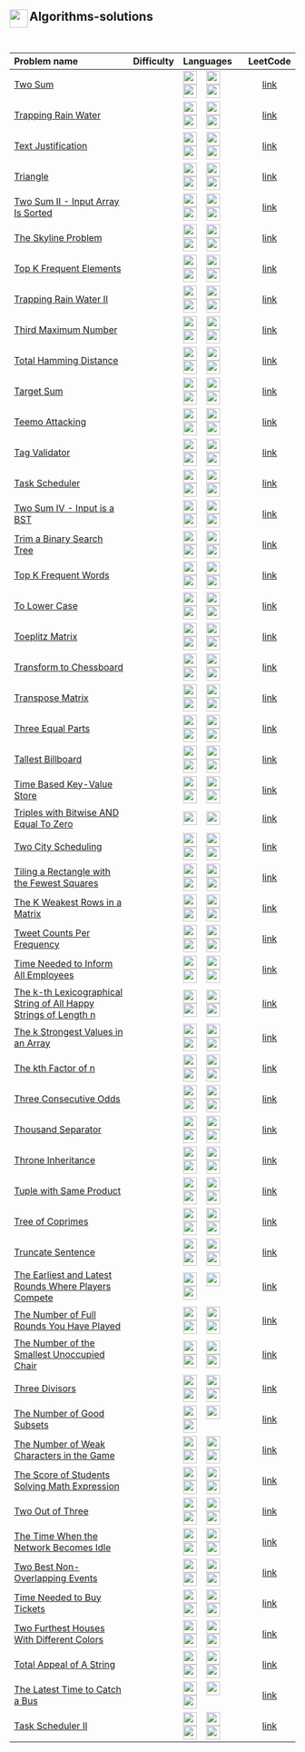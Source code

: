 ## <div align="left"><img src="https://github.com/AnasImloul/Leetcode-Solutions/blob/main/icons/algo.svg" width="32px" align="left"/>Algorithms-solutions</div>
<br>

| Problem name | Difficulty | Languages | LeetCode |
|:-------------|:----------:|:----------|:--------:|
|[Two Sum](./Two%20Sum)|<img src="https://github.com/AnasImloul/Leetcode-Solutions/blob/main/icons/easy.svg" height="12px" align="center"/>|<a href="./Two%20Sum/Two%20Sum.cpp"><img src="https://github.com/AnasImloul/Leetcode-Solutions/blob/main/icons/c%2B%2B.svg" width="24px" align="center"/></a>&nbsp;&nbsp;&nbsp;&nbsp;<a href="./Two%20Sum/Two%20Sum.java"><img src="https://github.com/AnasImloul/Leetcode-Solutions/blob/main/icons/java.svg" width="24px" align="center"/></a>&nbsp;&nbsp;&nbsp;&nbsp;<a href="./Two%20Sum/Two%20Sum.js"><img src="https://github.com/AnasImloul/Leetcode-Solutions/blob/main/icons/javascript.svg" width="24px" align="center"/></a>&nbsp;&nbsp;&nbsp;&nbsp;<a href="./Two%20Sum/Two%20Sum.py"><img src="https://github.com/AnasImloul/Leetcode-Solutions/blob/main/icons/python.svg" width="24px" align="center"/></a>|[link](https://www.leetcode.com/problems/two-sum)|
|[Trapping Rain Water](./Trapping%20Rain%20Water)|<img src="https://github.com/AnasImloul/Leetcode-Solutions/blob/main/icons/hard.svg" height="12px" align="center"/>|<a href="./Trapping%20Rain%20Water/Trapping%20Rain%20Water.cpp"><img src="https://github.com/AnasImloul/Leetcode-Solutions/blob/main/icons/c%2B%2B.svg" width="24px" align="center"/></a>&nbsp;&nbsp;&nbsp;&nbsp;<a href="./Trapping%20Rain%20Water/Trapping%20Rain%20Water.java"><img src="https://github.com/AnasImloul/Leetcode-Solutions/blob/main/icons/java.svg" width="24px" align="center"/></a>&nbsp;&nbsp;&nbsp;&nbsp;<a href="./Trapping%20Rain%20Water/Trapping%20Rain%20Water.js"><img src="https://github.com/AnasImloul/Leetcode-Solutions/blob/main/icons/javascript.svg" width="24px" align="center"/></a>&nbsp;&nbsp;&nbsp;&nbsp;<a href="./Trapping%20Rain%20Water/Trapping%20Rain%20Water.py"><img src="https://github.com/AnasImloul/Leetcode-Solutions/blob/main/icons/python.svg" width="24px" align="center"/></a>|[link](https://www.leetcode.com/problems/trapping-rain-water)|
|[Text Justification](./Text%20Justification)|<img src="https://github.com/AnasImloul/Leetcode-Solutions/blob/main/icons/hard.svg" height="12px" align="center"/>|<a href="./Text%20Justification/Text%20Justification.cpp"><img src="https://github.com/AnasImloul/Leetcode-Solutions/blob/main/icons/c%2B%2B.svg" width="24px" align="center"/></a>&nbsp;&nbsp;&nbsp;&nbsp;<a href="./Text%20Justification/Text%20Justification.java"><img src="https://github.com/AnasImloul/Leetcode-Solutions/blob/main/icons/java.svg" width="24px" align="center"/></a>&nbsp;&nbsp;&nbsp;&nbsp;<a href="./Text%20Justification/Text%20Justification.js"><img src="https://github.com/AnasImloul/Leetcode-Solutions/blob/main/icons/javascript.svg" width="24px" align="center"/></a>&nbsp;&nbsp;&nbsp;&nbsp;<a href="./Text%20Justification/Text%20Justification.py"><img src="https://github.com/AnasImloul/Leetcode-Solutions/blob/main/icons/python.svg" width="24px" align="center"/></a>|[link](https://www.leetcode.com/problems/text-justification)|
|[Triangle](./Triangle)|<img src="https://github.com/AnasImloul/Leetcode-Solutions/blob/main/icons/medium.svg" height="12px" align="center"/>|<a href="./Triangle/Triangle.cpp"><img src="https://github.com/AnasImloul/Leetcode-Solutions/blob/main/icons/c%2B%2B.svg" width="24px" align="center"/></a>&nbsp;&nbsp;&nbsp;&nbsp;<a href="./Triangle/Triangle.java"><img src="https://github.com/AnasImloul/Leetcode-Solutions/blob/main/icons/java.svg" width="24px" align="center"/></a>&nbsp;&nbsp;&nbsp;&nbsp;<a href="./Triangle/Triangle.js"><img src="https://github.com/AnasImloul/Leetcode-Solutions/blob/main/icons/javascript.svg" width="24px" align="center"/></a>&nbsp;&nbsp;&nbsp;&nbsp;<a href="./Triangle/Triangle.py"><img src="https://github.com/AnasImloul/Leetcode-Solutions/blob/main/icons/python.svg" width="24px" align="center"/></a>|[link](https://www.leetcode.com/problems/triangle)|
|[Two Sum II - Input Array Is Sorted](./Two%20Sum%20II%20-%20Input%20Array%20Is%20Sorted)|<img src="https://github.com/AnasImloul/Leetcode-Solutions/blob/main/icons/medium.svg" height="12px" align="center"/>|<a href="./Two%20Sum%20II%20-%20Input%20Array%20Is%20Sorted/Two%20Sum%20II%20-%20Input%20Array%20Is%20Sorted.cpp"><img src="https://github.com/AnasImloul/Leetcode-Solutions/blob/main/icons/c%2B%2B.svg" width="24px" align="center"/></a>&nbsp;&nbsp;&nbsp;&nbsp;<a href="./Two%20Sum%20II%20-%20Input%20Array%20Is%20Sorted/Two%20Sum%20II%20-%20Input%20Array%20Is%20Sorted.java"><img src="https://github.com/AnasImloul/Leetcode-Solutions/blob/main/icons/java.svg" width="24px" align="center"/></a>&nbsp;&nbsp;&nbsp;&nbsp;<a href="./Two%20Sum%20II%20-%20Input%20Array%20Is%20Sorted/Two%20Sum%20II%20-%20Input%20Array%20Is%20Sorted.js"><img src="https://github.com/AnasImloul/Leetcode-Solutions/blob/main/icons/javascript.svg" width="24px" align="center"/></a>&nbsp;&nbsp;&nbsp;&nbsp;<a href="./Two%20Sum%20II%20-%20Input%20Array%20Is%20Sorted/Two%20Sum%20II%20-%20Input%20Array%20Is%20Sorted.py"><img src="https://github.com/AnasImloul/Leetcode-Solutions/blob/main/icons/python.svg" width="24px" align="center"/></a>|[link](https://www.leetcode.com/problems/two-sum-ii-input-array-is-sorted)|
|[The Skyline Problem](./The%20Skyline%20Problem)|<img src="https://github.com/AnasImloul/Leetcode-Solutions/blob/main/icons/hard.svg" height="12px" align="center"/>|<a href="./The%20Skyline%20Problem/The%20Skyline%20Problem.cpp"><img src="https://github.com/AnasImloul/Leetcode-Solutions/blob/main/icons/c%2B%2B.svg" width="24px" align="center"/></a>&nbsp;&nbsp;&nbsp;&nbsp;<a href="./The%20Skyline%20Problem/The%20Skyline%20Problem.java"><img src="https://github.com/AnasImloul/Leetcode-Solutions/blob/main/icons/java.svg" width="24px" align="center"/></a>&nbsp;&nbsp;&nbsp;&nbsp;<a href="./The%20Skyline%20Problem/The%20Skyline%20Problem.js"><img src="https://github.com/AnasImloul/Leetcode-Solutions/blob/main/icons/javascript.svg" width="24px" align="center"/></a>&nbsp;&nbsp;&nbsp;&nbsp;<a href="./The%20Skyline%20Problem/The%20Skyline%20Problem.py"><img src="https://github.com/AnasImloul/Leetcode-Solutions/blob/main/icons/python.svg" width="24px" align="center"/></a>|[link](https://www.leetcode.com/problems/the-skyline-problem)|
|[Top K Frequent Elements](./Top%20K%20Frequent%20Elements)|<img src="https://github.com/AnasImloul/Leetcode-Solutions/blob/main/icons/medium.svg" height="12px" align="center"/>|<a href="./Top%20K%20Frequent%20Elements/Top%20K%20Frequent%20Elements.cpp"><img src="https://github.com/AnasImloul/Leetcode-Solutions/blob/main/icons/c%2B%2B.svg" width="24px" align="center"/></a>&nbsp;&nbsp;&nbsp;&nbsp;<a href="./Top%20K%20Frequent%20Elements/Top%20K%20Frequent%20Elements.java"><img src="https://github.com/AnasImloul/Leetcode-Solutions/blob/main/icons/java.svg" width="24px" align="center"/></a>&nbsp;&nbsp;&nbsp;&nbsp;<a href="./Top%20K%20Frequent%20Elements/Top%20K%20Frequent%20Elements.js"><img src="https://github.com/AnasImloul/Leetcode-Solutions/blob/main/icons/javascript.svg" width="24px" align="center"/></a>&nbsp;&nbsp;&nbsp;&nbsp;<a href="./Top%20K%20Frequent%20Elements/Top%20K%20Frequent%20Elements.py"><img src="https://github.com/AnasImloul/Leetcode-Solutions/blob/main/icons/python.svg" width="24px" align="center"/></a>|[link](https://www.leetcode.com/problems/top-k-frequent-elements)|
|[Trapping Rain Water II](./Trapping%20Rain%20Water%20II)|<img src="https://github.com/AnasImloul/Leetcode-Solutions/blob/main/icons/hard.svg" height="12px" align="center"/>|<a href="./Trapping%20Rain%20Water%20II/Trapping%20Rain%20Water%20II.cpp"><img src="https://github.com/AnasImloul/Leetcode-Solutions/blob/main/icons/c%2B%2B.svg" width="24px" align="center"/></a>&nbsp;&nbsp;&nbsp;&nbsp;<a href="./Trapping%20Rain%20Water%20II/Trapping%20Rain%20Water%20II.java"><img src="https://github.com/AnasImloul/Leetcode-Solutions/blob/main/icons/java.svg" width="24px" align="center"/></a>&nbsp;&nbsp;&nbsp;&nbsp;<a href="./Trapping%20Rain%20Water%20II/Trapping%20Rain%20Water%20II.js"><img src="https://github.com/AnasImloul/Leetcode-Solutions/blob/main/icons/javascript.svg" width="24px" align="center"/></a>&nbsp;&nbsp;&nbsp;&nbsp;<a href="./Trapping%20Rain%20Water%20II/Trapping%20Rain%20Water%20II.py"><img src="https://github.com/AnasImloul/Leetcode-Solutions/blob/main/icons/python.svg" width="24px" align="center"/></a>|[link](https://www.leetcode.com/problems/trapping-rain-water-ii)|
|[Third Maximum Number](./Third%20Maximum%20Number)|<img src="https://github.com/AnasImloul/Leetcode-Solutions/blob/main/icons/easy.svg" height="12px" align="center"/>|<a href="./Third%20Maximum%20Number/Third%20Maximum%20Number.cpp"><img src="https://github.com/AnasImloul/Leetcode-Solutions/blob/main/icons/c%2B%2B.svg" width="24px" align="center"/></a>&nbsp;&nbsp;&nbsp;&nbsp;<a href="./Third%20Maximum%20Number/Third%20Maximum%20Number.java"><img src="https://github.com/AnasImloul/Leetcode-Solutions/blob/main/icons/java.svg" width="24px" align="center"/></a>&nbsp;&nbsp;&nbsp;&nbsp;<a href="./Third%20Maximum%20Number/Third%20Maximum%20Number.js"><img src="https://github.com/AnasImloul/Leetcode-Solutions/blob/main/icons/javascript.svg" width="24px" align="center"/></a>&nbsp;&nbsp;&nbsp;&nbsp;<a href="./Third%20Maximum%20Number/Third%20Maximum%20Number.py"><img src="https://github.com/AnasImloul/Leetcode-Solutions/blob/main/icons/python.svg" width="24px" align="center"/></a>|[link](https://www.leetcode.com/problems/third-maximum-number)|
|[Total Hamming Distance](./Total%20Hamming%20Distance)|<img src="https://github.com/AnasImloul/Leetcode-Solutions/blob/main/icons/medium.svg" height="12px" align="center"/>|<a href="./Total%20Hamming%20Distance/Total%20Hamming%20Distance.cpp"><img src="https://github.com/AnasImloul/Leetcode-Solutions/blob/main/icons/c%2B%2B.svg" width="24px" align="center"/></a>&nbsp;&nbsp;&nbsp;&nbsp;<a href="./Total%20Hamming%20Distance/Total%20Hamming%20Distance.java"><img src="https://github.com/AnasImloul/Leetcode-Solutions/blob/main/icons/java.svg" width="24px" align="center"/></a>&nbsp;&nbsp;&nbsp;&nbsp;<a href="./Total%20Hamming%20Distance/Total%20Hamming%20Distance.js"><img src="https://github.com/AnasImloul/Leetcode-Solutions/blob/main/icons/javascript.svg" width="24px" align="center"/></a>&nbsp;&nbsp;&nbsp;&nbsp;<a href="./Total%20Hamming%20Distance/Total%20Hamming%20Distance.py"><img src="https://github.com/AnasImloul/Leetcode-Solutions/blob/main/icons/python.svg" width="24px" align="center"/></a>|[link](https://www.leetcode.com/problems/total-hamming-distance)|
|[Target Sum](./Target%20Sum)|<img src="https://github.com/AnasImloul/Leetcode-Solutions/blob/main/icons/medium.svg" height="12px" align="center"/>|<a href="./Target%20Sum/Target%20Sum.cpp"><img src="https://github.com/AnasImloul/Leetcode-Solutions/blob/main/icons/c%2B%2B.svg" width="24px" align="center"/></a>&nbsp;&nbsp;&nbsp;&nbsp;<a href="./Target%20Sum/Target%20Sum.java"><img src="https://github.com/AnasImloul/Leetcode-Solutions/blob/main/icons/java.svg" width="24px" align="center"/></a>&nbsp;&nbsp;&nbsp;&nbsp;<a href="./Target%20Sum/Target%20Sum.js"><img src="https://github.com/AnasImloul/Leetcode-Solutions/blob/main/icons/javascript.svg" width="24px" align="center"/></a>&nbsp;&nbsp;&nbsp;&nbsp;<a href="./Target%20Sum/Target%20Sum.py"><img src="https://github.com/AnasImloul/Leetcode-Solutions/blob/main/icons/python.svg" width="24px" align="center"/></a>|[link](https://www.leetcode.com/problems/target-sum)|
|[Teemo Attacking](./Teemo%20Attacking)|<img src="https://github.com/AnasImloul/Leetcode-Solutions/blob/main/icons/easy.svg" height="12px" align="center"/>|<a href="./Teemo%20Attacking/Teemo%20Attacking.cpp"><img src="https://github.com/AnasImloul/Leetcode-Solutions/blob/main/icons/c%2B%2B.svg" width="24px" align="center"/></a>&nbsp;&nbsp;&nbsp;&nbsp;<a href="./Teemo%20Attacking/Teemo%20Attacking.java"><img src="https://github.com/AnasImloul/Leetcode-Solutions/blob/main/icons/java.svg" width="24px" align="center"/></a>&nbsp;&nbsp;&nbsp;&nbsp;<a href="./Teemo%20Attacking/Teemo%20Attacking.js"><img src="https://github.com/AnasImloul/Leetcode-Solutions/blob/main/icons/javascript.svg" width="24px" align="center"/></a>&nbsp;&nbsp;&nbsp;&nbsp;<a href="./Teemo%20Attacking/Teemo%20Attacking.py"><img src="https://github.com/AnasImloul/Leetcode-Solutions/blob/main/icons/python.svg" width="24px" align="center"/></a>|[link](https://www.leetcode.com/problems/teemo-attacking)|
|[Tag Validator](./Tag%20Validator)|<img src="https://github.com/AnasImloul/Leetcode-Solutions/blob/main/icons/hard.svg" height="12px" align="center"/>|<a href="./Tag%20Validator/Tag%20Validator.cpp"><img src="https://github.com/AnasImloul/Leetcode-Solutions/blob/main/icons/c%2B%2B.svg" width="24px" align="center"/></a>&nbsp;&nbsp;&nbsp;&nbsp;<a href="./Tag%20Validator/Tag%20Validator.java"><img src="https://github.com/AnasImloul/Leetcode-Solutions/blob/main/icons/java.svg" width="24px" align="center"/></a>&nbsp;&nbsp;&nbsp;&nbsp;<a href="./Tag%20Validator/Tag%20Validator.js"><img src="https://github.com/AnasImloul/Leetcode-Solutions/blob/main/icons/javascript.svg" width="24px" align="center"/></a>&nbsp;&nbsp;&nbsp;&nbsp;<a href="./Tag%20Validator/Tag%20Validator.py"><img src="https://github.com/AnasImloul/Leetcode-Solutions/blob/main/icons/python.svg" width="24px" align="center"/></a>|[link](https://www.leetcode.com/problems/tag-validator)|
|[Task Scheduler](./Task%20Scheduler)|<img src="https://github.com/AnasImloul/Leetcode-Solutions/blob/main/icons/medium.svg" height="12px" align="center"/>|<a href="./Task%20Scheduler/Task%20Scheduler.cpp"><img src="https://github.com/AnasImloul/Leetcode-Solutions/blob/main/icons/c%2B%2B.svg" width="24px" align="center"/></a>&nbsp;&nbsp;&nbsp;&nbsp;<a href="./Task%20Scheduler/Task%20Scheduler.java"><img src="https://github.com/AnasImloul/Leetcode-Solutions/blob/main/icons/java.svg" width="24px" align="center"/></a>&nbsp;&nbsp;&nbsp;&nbsp;<a href="./Task%20Scheduler/Task%20Scheduler.js"><img src="https://github.com/AnasImloul/Leetcode-Solutions/blob/main/icons/javascript.svg" width="24px" align="center"/></a>&nbsp;&nbsp;&nbsp;&nbsp;<a href="./Task%20Scheduler/Task%20Scheduler.py"><img src="https://github.com/AnasImloul/Leetcode-Solutions/blob/main/icons/python.svg" width="24px" align="center"/></a>|[link](https://www.leetcode.com/problems/task-scheduler)|
|[Two Sum IV - Input is a BST](./Two%20Sum%20IV%20-%20Input%20is%20a%20BST)|<img src="https://github.com/AnasImloul/Leetcode-Solutions/blob/main/icons/easy.svg" height="12px" align="center"/>|<a href="./Two%20Sum%20IV%20-%20Input%20is%20a%20BST/Two%20Sum%20IV%20-%20Input%20is%20a%20BST.cpp"><img src="https://github.com/AnasImloul/Leetcode-Solutions/blob/main/icons/c%2B%2B.svg" width="24px" align="center"/></a>&nbsp;&nbsp;&nbsp;&nbsp;<a href="./Two%20Sum%20IV%20-%20Input%20is%20a%20BST/Two%20Sum%20IV%20-%20Input%20is%20a%20BST.java"><img src="https://github.com/AnasImloul/Leetcode-Solutions/blob/main/icons/java.svg" width="24px" align="center"/></a>&nbsp;&nbsp;&nbsp;&nbsp;<a href="./Two%20Sum%20IV%20-%20Input%20is%20a%20BST/Two%20Sum%20IV%20-%20Input%20is%20a%20BST.js"><img src="https://github.com/AnasImloul/Leetcode-Solutions/blob/main/icons/javascript.svg" width="24px" align="center"/></a>&nbsp;&nbsp;&nbsp;&nbsp;<a href="./Two%20Sum%20IV%20-%20Input%20is%20a%20BST/Two%20Sum%20IV%20-%20Input%20is%20a%20BST.py"><img src="https://github.com/AnasImloul/Leetcode-Solutions/blob/main/icons/python.svg" width="24px" align="center"/></a>|[link](https://www.leetcode.com/problems/two-sum-iv-input-is-a-bst)|
|[Trim a Binary Search Tree](./Trim%20a%20Binary%20Search%20Tree)|<img src="https://github.com/AnasImloul/Leetcode-Solutions/blob/main/icons/medium.svg" height="12px" align="center"/>|<a href="./Trim%20a%20Binary%20Search%20Tree/Trim%20a%20Binary%20Search%20Tree.cpp"><img src="https://github.com/AnasImloul/Leetcode-Solutions/blob/main/icons/c%2B%2B.svg" width="24px" align="center"/></a>&nbsp;&nbsp;&nbsp;&nbsp;<a href="./Trim%20a%20Binary%20Search%20Tree/Trim%20a%20Binary%20Search%20Tree.java"><img src="https://github.com/AnasImloul/Leetcode-Solutions/blob/main/icons/java.svg" width="24px" align="center"/></a>&nbsp;&nbsp;&nbsp;&nbsp;<a href="./Trim%20a%20Binary%20Search%20Tree/Trim%20a%20Binary%20Search%20Tree.js"><img src="https://github.com/AnasImloul/Leetcode-Solutions/blob/main/icons/javascript.svg" width="24px" align="center"/></a>&nbsp;&nbsp;&nbsp;&nbsp;<a href="./Trim%20a%20Binary%20Search%20Tree/Trim%20a%20Binary%20Search%20Tree.py"><img src="https://github.com/AnasImloul/Leetcode-Solutions/blob/main/icons/python.svg" width="24px" align="center"/></a>|[link](https://www.leetcode.com/problems/trim-a-binary-search-tree)|
|[Top K Frequent Words](./Top%20K%20Frequent%20Words)|<img src="https://github.com/AnasImloul/Leetcode-Solutions/blob/main/icons/medium.svg" height="12px" align="center"/>|<a href="./Top%20K%20Frequent%20Words/Top%20K%20Frequent%20Words.cpp"><img src="https://github.com/AnasImloul/Leetcode-Solutions/blob/main/icons/c%2B%2B.svg" width="24px" align="center"/></a>&nbsp;&nbsp;&nbsp;&nbsp;<a href="./Top%20K%20Frequent%20Words/Top%20K%20Frequent%20Words.java"><img src="https://github.com/AnasImloul/Leetcode-Solutions/blob/main/icons/java.svg" width="24px" align="center"/></a>&nbsp;&nbsp;&nbsp;&nbsp;<a href="./Top%20K%20Frequent%20Words/Top%20K%20Frequent%20Words.js"><img src="https://github.com/AnasImloul/Leetcode-Solutions/blob/main/icons/javascript.svg" width="24px" align="center"/></a>&nbsp;&nbsp;&nbsp;&nbsp;<a href="./Top%20K%20Frequent%20Words/Top%20K%20Frequent%20Words.py"><img src="https://github.com/AnasImloul/Leetcode-Solutions/blob/main/icons/python.svg" width="24px" align="center"/></a>|[link](https://www.leetcode.com/problems/top-k-frequent-words)|
|[To Lower Case](./To%20Lower%20Case)|<img src="https://github.com/AnasImloul/Leetcode-Solutions/blob/main/icons/easy.svg" height="12px" align="center"/>|<a href="./To%20Lower%20Case/To%20Lower%20Case.cpp"><img src="https://github.com/AnasImloul/Leetcode-Solutions/blob/main/icons/c%2B%2B.svg" width="24px" align="center"/></a>&nbsp;&nbsp;&nbsp;&nbsp;<a href="./To%20Lower%20Case/To%20Lower%20Case.java"><img src="https://github.com/AnasImloul/Leetcode-Solutions/blob/main/icons/java.svg" width="24px" align="center"/></a>&nbsp;&nbsp;&nbsp;&nbsp;<a href="./To%20Lower%20Case/To%20Lower%20Case.js"><img src="https://github.com/AnasImloul/Leetcode-Solutions/blob/main/icons/javascript.svg" width="24px" align="center"/></a>&nbsp;&nbsp;&nbsp;&nbsp;<a href="./To%20Lower%20Case/To%20Lower%20Case.py"><img src="https://github.com/AnasImloul/Leetcode-Solutions/blob/main/icons/python.svg" width="24px" align="center"/></a>|[link](https://www.leetcode.com/problems/to-lower-case)|
|[Toeplitz Matrix](./Toeplitz%20Matrix)|<img src="https://github.com/AnasImloul/Leetcode-Solutions/blob/main/icons/easy.svg" height="12px" align="center"/>|<a href="./Toeplitz%20Matrix/Toeplitz%20Matrix.cpp"><img src="https://github.com/AnasImloul/Leetcode-Solutions/blob/main/icons/c%2B%2B.svg" width="24px" align="center"/></a>&nbsp;&nbsp;&nbsp;&nbsp;<a href="./Toeplitz%20Matrix/Toeplitz%20Matrix.java"><img src="https://github.com/AnasImloul/Leetcode-Solutions/blob/main/icons/java.svg" width="24px" align="center"/></a>&nbsp;&nbsp;&nbsp;&nbsp;<a href="./Toeplitz%20Matrix/Toeplitz%20Matrix.js"><img src="https://github.com/AnasImloul/Leetcode-Solutions/blob/main/icons/javascript.svg" width="24px" align="center"/></a>&nbsp;&nbsp;&nbsp;&nbsp;<a href="./Toeplitz%20Matrix/Toeplitz%20Matrix.py"><img src="https://github.com/AnasImloul/Leetcode-Solutions/blob/main/icons/python.svg" width="24px" align="center"/></a>|[link](https://www.leetcode.com/problems/toeplitz-matrix)|
|[Transform to Chessboard](./Transform%20to%20Chessboard)|<img src="https://github.com/AnasImloul/Leetcode-Solutions/blob/main/icons/hard.svg" height="12px" align="center"/>|<a href="./Transform%20to%20Chessboard/Transform%20to%20Chessboard.cpp"><img src="https://github.com/AnasImloul/Leetcode-Solutions/blob/main/icons/c%2B%2B.svg" width="24px" align="center"/></a>&nbsp;&nbsp;&nbsp;&nbsp;<a href="./Transform%20to%20Chessboard/Transform%20to%20Chessboard.java"><img src="https://github.com/AnasImloul/Leetcode-Solutions/blob/main/icons/java.svg" width="24px" align="center"/></a>&nbsp;&nbsp;&nbsp;&nbsp;<a href="./Transform%20to%20Chessboard/Transform%20to%20Chessboard.js"><img src="https://github.com/AnasImloul/Leetcode-Solutions/blob/main/icons/javascript.svg" width="24px" align="center"/></a>&nbsp;&nbsp;&nbsp;&nbsp;<a href="./Transform%20to%20Chessboard/Transform%20to%20Chessboard.py"><img src="https://github.com/AnasImloul/Leetcode-Solutions/blob/main/icons/python.svg" width="24px" align="center"/></a>|[link](https://www.leetcode.com/problems/transform-to-chessboard)|
|[Transpose Matrix](./Transpose%20Matrix)|<img src="https://github.com/AnasImloul/Leetcode-Solutions/blob/main/icons/easy.svg" height="12px" align="center"/>|<a href="./Transpose%20Matrix/Transpose%20Matrix.cpp"><img src="https://github.com/AnasImloul/Leetcode-Solutions/blob/main/icons/c%2B%2B.svg" width="24px" align="center"/></a>&nbsp;&nbsp;&nbsp;&nbsp;<a href="./Transpose%20Matrix/Transpose%20Matrix.java"><img src="https://github.com/AnasImloul/Leetcode-Solutions/blob/main/icons/java.svg" width="24px" align="center"/></a>&nbsp;&nbsp;&nbsp;&nbsp;<a href="./Transpose%20Matrix/Transpose%20Matrix.js"><img src="https://github.com/AnasImloul/Leetcode-Solutions/blob/main/icons/javascript.svg" width="24px" align="center"/></a>&nbsp;&nbsp;&nbsp;&nbsp;<a href="./Transpose%20Matrix/Transpose%20Matrix.py"><img src="https://github.com/AnasImloul/Leetcode-Solutions/blob/main/icons/python.svg" width="24px" align="center"/></a>|[link](https://www.leetcode.com/problems/transpose-matrix)|
|[Three Equal Parts](./Three%20Equal%20Parts)|<img src="https://github.com/AnasImloul/Leetcode-Solutions/blob/main/icons/hard.svg" height="12px" align="center"/>|<a href="./Three%20Equal%20Parts/Three%20Equal%20Parts.cpp"><img src="https://github.com/AnasImloul/Leetcode-Solutions/blob/main/icons/c%2B%2B.svg" width="24px" align="center"/></a>&nbsp;&nbsp;&nbsp;&nbsp;<a href="./Three%20Equal%20Parts/Three%20Equal%20Parts.java"><img src="https://github.com/AnasImloul/Leetcode-Solutions/blob/main/icons/java.svg" width="24px" align="center"/></a>&nbsp;&nbsp;&nbsp;&nbsp;<a href="./Three%20Equal%20Parts/Three%20Equal%20Parts.js"><img src="https://github.com/AnasImloul/Leetcode-Solutions/blob/main/icons/javascript.svg" width="24px" align="center"/></a>&nbsp;&nbsp;&nbsp;&nbsp;<a href="./Three%20Equal%20Parts/Three%20Equal%20Parts.py"><img src="https://github.com/AnasImloul/Leetcode-Solutions/blob/main/icons/python.svg" width="24px" align="center"/></a>|[link](https://www.leetcode.com/problems/three-equal-parts)|
|[Tallest Billboard](./Tallest%20Billboard)|<img src="https://github.com/AnasImloul/Leetcode-Solutions/blob/main/icons/hard.svg" height="12px" align="center"/>|<a href="./Tallest%20Billboard/Tallest%20Billboard.cpp"><img src="https://github.com/AnasImloul/Leetcode-Solutions/blob/main/icons/c%2B%2B.svg" width="24px" align="center"/></a>&nbsp;&nbsp;&nbsp;&nbsp;<a href="./Tallest%20Billboard/Tallest%20Billboard.java"><img src="https://github.com/AnasImloul/Leetcode-Solutions/blob/main/icons/java.svg" width="24px" align="center"/></a>&nbsp;&nbsp;&nbsp;&nbsp;<a href="./Tallest%20Billboard/Tallest%20Billboard.js"><img src="https://github.com/AnasImloul/Leetcode-Solutions/blob/main/icons/javascript.svg" width="24px" align="center"/></a>&nbsp;&nbsp;&nbsp;&nbsp;<a href="./Tallest%20Billboard/Tallest%20Billboard.py"><img src="https://github.com/AnasImloul/Leetcode-Solutions/blob/main/icons/python.svg" width="24px" align="center"/></a>|[link](https://www.leetcode.com/problems/tallest-billboard)|
|[Time Based Key-Value Store](./Time%20Based%20Key-Value%20Store)|<img src="https://github.com/AnasImloul/Leetcode-Solutions/blob/main/icons/medium.svg" height="12px" align="center"/>|<a href="./Time%20Based%20Key-Value%20Store/Time%20Based%20Key-Value%20Store.cpp"><img src="https://github.com/AnasImloul/Leetcode-Solutions/blob/main/icons/c%2B%2B.svg" width="24px" align="center"/></a>&nbsp;&nbsp;&nbsp;&nbsp;<a href="./Time%20Based%20Key-Value%20Store/Time%20Based%20Key-Value%20Store.java"><img src="https://github.com/AnasImloul/Leetcode-Solutions/blob/main/icons/java.svg" width="24px" align="center"/></a>&nbsp;&nbsp;&nbsp;&nbsp;<a href="./Time%20Based%20Key-Value%20Store/Time%20Based%20Key-Value%20Store.js"><img src="https://github.com/AnasImloul/Leetcode-Solutions/blob/main/icons/javascript.svg" width="24px" align="center"/></a>&nbsp;&nbsp;&nbsp;&nbsp;<a href="./Time%20Based%20Key-Value%20Store/Time%20Based%20Key-Value%20Store.py"><img src="https://github.com/AnasImloul/Leetcode-Solutions/blob/main/icons/python.svg" width="24px" align="center"/></a>|[link](https://www.leetcode.com/problems/time-based-key-value-store)|
|[Triples with Bitwise AND Equal To Zero](./Triples%20with%20Bitwise%20AND%20Equal%20To%20Zero)|<img src="https://github.com/AnasImloul/Leetcode-Solutions/blob/main/icons/hard.svg" height="12px" align="center"/>|<a href="./Triples%20with%20Bitwise%20AND%20Equal%20To%20Zero/Triples%20with%20Bitwise%20AND%20Equal%20To%20Zero.cpp"><img src="https://github.com/AnasImloul/Leetcode-Solutions/blob/main/icons/c%2B%2B.svg" width="24px" align="center"/></a>&nbsp;&nbsp;&nbsp;&nbsp;<a href="./Triples%20with%20Bitwise%20AND%20Equal%20To%20Zero/Triples%20with%20Bitwise%20AND%20Equal%20To%20Zero.py"><img src="https://github.com/AnasImloul/Leetcode-Solutions/blob/main/icons/python.svg" width="24px" align="center"/></a>|[link](https://www.leetcode.com/problems/triples-with-bitwise-and-equal-to-zero)|
|[Two City Scheduling](./Two%20City%20Scheduling)|<img src="https://github.com/AnasImloul/Leetcode-Solutions/blob/main/icons/medium.svg" height="12px" align="center"/>|<a href="./Two%20City%20Scheduling/Two%20City%20Scheduling.cpp"><img src="https://github.com/AnasImloul/Leetcode-Solutions/blob/main/icons/c%2B%2B.svg" width="24px" align="center"/></a>&nbsp;&nbsp;&nbsp;&nbsp;<a href="./Two%20City%20Scheduling/Two%20City%20Scheduling.java"><img src="https://github.com/AnasImloul/Leetcode-Solutions/blob/main/icons/java.svg" width="24px" align="center"/></a>&nbsp;&nbsp;&nbsp;&nbsp;<a href="./Two%20City%20Scheduling/Two%20City%20Scheduling.js"><img src="https://github.com/AnasImloul/Leetcode-Solutions/blob/main/icons/javascript.svg" width="24px" align="center"/></a>&nbsp;&nbsp;&nbsp;&nbsp;<a href="./Two%20City%20Scheduling/Two%20City%20Scheduling.py"><img src="https://github.com/AnasImloul/Leetcode-Solutions/blob/main/icons/python.svg" width="24px" align="center"/></a>|[link](https://www.leetcode.com/problems/two-city-scheduling)|
|[Tiling a Rectangle with the Fewest Squares](./Tiling%20a%20Rectangle%20with%20the%20Fewest%20Squares)|<img src="https://github.com/AnasImloul/Leetcode-Solutions/blob/main/icons/hard.svg" height="12px" align="center"/>|<a href="./Tiling%20a%20Rectangle%20with%20the%20Fewest%20Squares/Tiling%20a%20Rectangle%20with%20the%20Fewest%20Squares.cpp"><img src="https://github.com/AnasImloul/Leetcode-Solutions/blob/main/icons/c%2B%2B.svg" width="24px" align="center"/></a>&nbsp;&nbsp;&nbsp;&nbsp;<a href="./Tiling%20a%20Rectangle%20with%20the%20Fewest%20Squares/Tiling%20a%20Rectangle%20with%20the%20Fewest%20Squares.java"><img src="https://github.com/AnasImloul/Leetcode-Solutions/blob/main/icons/java.svg" width="24px" align="center"/></a>&nbsp;&nbsp;&nbsp;&nbsp;<a href="./Tiling%20a%20Rectangle%20with%20the%20Fewest%20Squares/Tiling%20a%20Rectangle%20with%20the%20Fewest%20Squares.js"><img src="https://github.com/AnasImloul/Leetcode-Solutions/blob/main/icons/javascript.svg" width="24px" align="center"/></a>&nbsp;&nbsp;&nbsp;&nbsp;<a href="./Tiling%20a%20Rectangle%20with%20the%20Fewest%20Squares/Tiling%20a%20Rectangle%20with%20the%20Fewest%20Squares.py"><img src="https://github.com/AnasImloul/Leetcode-Solutions/blob/main/icons/python.svg" width="24px" align="center"/></a>|[link](https://www.leetcode.com/problems/tiling-a-rectangle-with-the-fewest-squares)|
|[The K Weakest Rows in a Matrix](./The%20K%20Weakest%20Rows%20in%20a%20Matrix)|<img src="https://github.com/AnasImloul/Leetcode-Solutions/blob/main/icons/easy.svg" height="12px" align="center"/>|<a href="./The%20K%20Weakest%20Rows%20in%20a%20Matrix/The%20K%20Weakest%20Rows%20in%20a%20Matrix.cpp"><img src="https://github.com/AnasImloul/Leetcode-Solutions/blob/main/icons/c%2B%2B.svg" width="24px" align="center"/></a>&nbsp;&nbsp;&nbsp;&nbsp;<a href="./The%20K%20Weakest%20Rows%20in%20a%20Matrix/The%20K%20Weakest%20Rows%20in%20a%20Matrix.java"><img src="https://github.com/AnasImloul/Leetcode-Solutions/blob/main/icons/java.svg" width="24px" align="center"/></a>&nbsp;&nbsp;&nbsp;&nbsp;<a href="./The%20K%20Weakest%20Rows%20in%20a%20Matrix/The%20K%20Weakest%20Rows%20in%20a%20Matrix.js"><img src="https://github.com/AnasImloul/Leetcode-Solutions/blob/main/icons/javascript.svg" width="24px" align="center"/></a>&nbsp;&nbsp;&nbsp;&nbsp;<a href="./The%20K%20Weakest%20Rows%20in%20a%20Matrix/The%20K%20Weakest%20Rows%20in%20a%20Matrix.py"><img src="https://github.com/AnasImloul/Leetcode-Solutions/blob/main/icons/python.svg" width="24px" align="center"/></a>|[link](https://www.leetcode.com/problems/the-k-weakest-rows-in-a-matrix)|
|[Tweet Counts Per Frequency](./Tweet%20Counts%20Per%20Frequency)|<img src="https://github.com/AnasImloul/Leetcode-Solutions/blob/main/icons/medium.svg" height="12px" align="center"/>|<a href="./Tweet%20Counts%20Per%20Frequency/Tweet%20Counts%20Per%20Frequency.cpp"><img src="https://github.com/AnasImloul/Leetcode-Solutions/blob/main/icons/c%2B%2B.svg" width="24px" align="center"/></a>&nbsp;&nbsp;&nbsp;&nbsp;<a href="./Tweet%20Counts%20Per%20Frequency/Tweet%20Counts%20Per%20Frequency.java"><img src="https://github.com/AnasImloul/Leetcode-Solutions/blob/main/icons/java.svg" width="24px" align="center"/></a>&nbsp;&nbsp;&nbsp;&nbsp;<a href="./Tweet%20Counts%20Per%20Frequency/Tweet%20Counts%20Per%20Frequency.js"><img src="https://github.com/AnasImloul/Leetcode-Solutions/blob/main/icons/javascript.svg" width="24px" align="center"/></a>&nbsp;&nbsp;&nbsp;&nbsp;<a href="./Tweet%20Counts%20Per%20Frequency/Tweet%20Counts%20Per%20Frequency.py"><img src="https://github.com/AnasImloul/Leetcode-Solutions/blob/main/icons/python.svg" width="24px" align="center"/></a>|[link](https://www.leetcode.com/problems/tweet-counts-per-frequency)|
|[Time Needed to Inform All Employees](./Time%20Needed%20to%20Inform%20All%20Employees)|<img src="https://github.com/AnasImloul/Leetcode-Solutions/blob/main/icons/medium.svg" height="12px" align="center"/>|<a href="./Time%20Needed%20to%20Inform%20All%20Employees/Time%20Needed%20to%20Inform%20All%20Employees.cpp"><img src="https://github.com/AnasImloul/Leetcode-Solutions/blob/main/icons/c%2B%2B.svg" width="24px" align="center"/></a>&nbsp;&nbsp;&nbsp;&nbsp;<a href="./Time%20Needed%20to%20Inform%20All%20Employees/Time%20Needed%20to%20Inform%20All%20Employees.java"><img src="https://github.com/AnasImloul/Leetcode-Solutions/blob/main/icons/java.svg" width="24px" align="center"/></a>&nbsp;&nbsp;&nbsp;&nbsp;<a href="./Time%20Needed%20to%20Inform%20All%20Employees/Time%20Needed%20to%20Inform%20All%20Employees.js"><img src="https://github.com/AnasImloul/Leetcode-Solutions/blob/main/icons/javascript.svg" width="24px" align="center"/></a>&nbsp;&nbsp;&nbsp;&nbsp;<a href="./Time%20Needed%20to%20Inform%20All%20Employees/Time%20Needed%20to%20Inform%20All%20Employees.py"><img src="https://github.com/AnasImloul/Leetcode-Solutions/blob/main/icons/python.svg" width="24px" align="center"/></a>|[link](https://www.leetcode.com/problems/time-needed-to-inform-all-employees)|
|[The k-th Lexicographical String of All Happy Strings of Length n](./The%20k-th%20Lexicographical%20String%20of%20All%20Happy%20Strings%20of%20Length%20n)|<img src="https://github.com/AnasImloul/Leetcode-Solutions/blob/main/icons/medium.svg" height="12px" align="center"/>|<a href="./The%20k-th%20Lexicographical%20String%20of%20All%20Happy%20Strings%20of%20Length%20n/The%20k-th%20Lexicographical%20String%20of%20All%20Happy%20Strings%20of%20Length%20n.cpp"><img src="https://github.com/AnasImloul/Leetcode-Solutions/blob/main/icons/c%2B%2B.svg" width="24px" align="center"/></a>&nbsp;&nbsp;&nbsp;&nbsp;<a href="./The%20k-th%20Lexicographical%20String%20of%20All%20Happy%20Strings%20of%20Length%20n/The%20k-th%20Lexicographical%20String%20of%20All%20Happy%20Strings%20of%20Length%20n.java"><img src="https://github.com/AnasImloul/Leetcode-Solutions/blob/main/icons/java.svg" width="24px" align="center"/></a>&nbsp;&nbsp;&nbsp;&nbsp;<a href="./The%20k-th%20Lexicographical%20String%20of%20All%20Happy%20Strings%20of%20Length%20n/The%20k-th%20Lexicographical%20String%20of%20All%20Happy%20Strings%20of%20Length%20n.js"><img src="https://github.com/AnasImloul/Leetcode-Solutions/blob/main/icons/javascript.svg" width="24px" align="center"/></a>&nbsp;&nbsp;&nbsp;&nbsp;<a href="./The%20k-th%20Lexicographical%20String%20of%20All%20Happy%20Strings%20of%20Length%20n/The%20k-th%20Lexicographical%20String%20of%20All%20Happy%20Strings%20of%20Length%20n.py"><img src="https://github.com/AnasImloul/Leetcode-Solutions/blob/main/icons/python.svg" width="24px" align="center"/></a>|[link](https://www.leetcode.com/problems/the-k-th-lexicographical-string-of-all-happy-strings-of-length-n)|
|[The k Strongest Values in an Array](./The%20k%20Strongest%20Values%20in%20an%20Array)|<img src="https://github.com/AnasImloul/Leetcode-Solutions/blob/main/icons/medium.svg" height="12px" align="center"/>|<a href="./The%20k%20Strongest%20Values%20in%20an%20Array/The%20k%20Strongest%20Values%20in%20an%20Array.cpp"><img src="https://github.com/AnasImloul/Leetcode-Solutions/blob/main/icons/c%2B%2B.svg" width="24px" align="center"/></a>&nbsp;&nbsp;&nbsp;&nbsp;<a href="./The%20k%20Strongest%20Values%20in%20an%20Array/The%20k%20Strongest%20Values%20in%20an%20Array.java"><img src="https://github.com/AnasImloul/Leetcode-Solutions/blob/main/icons/java.svg" width="24px" align="center"/></a>&nbsp;&nbsp;&nbsp;&nbsp;<a href="./The%20k%20Strongest%20Values%20in%20an%20Array/The%20k%20Strongest%20Values%20in%20an%20Array.js"><img src="https://github.com/AnasImloul/Leetcode-Solutions/blob/main/icons/javascript.svg" width="24px" align="center"/></a>&nbsp;&nbsp;&nbsp;&nbsp;<a href="./The%20k%20Strongest%20Values%20in%20an%20Array/The%20k%20Strongest%20Values%20in%20an%20Array.py"><img src="https://github.com/AnasImloul/Leetcode-Solutions/blob/main/icons/python.svg" width="24px" align="center"/></a>|[link](https://www.leetcode.com/problems/the-k-strongest-values-in-an-array)|
|[The kth Factor of n](./The%20kth%20Factor%20of%20n)|<img src="https://github.com/AnasImloul/Leetcode-Solutions/blob/main/icons/medium.svg" height="12px" align="center"/>|<a href="./The%20kth%20Factor%20of%20n/The%20kth%20Factor%20of%20n.cpp"><img src="https://github.com/AnasImloul/Leetcode-Solutions/blob/main/icons/c%2B%2B.svg" width="24px" align="center"/></a>&nbsp;&nbsp;&nbsp;&nbsp;<a href="./The%20kth%20Factor%20of%20n/The%20kth%20Factor%20of%20n.java"><img src="https://github.com/AnasImloul/Leetcode-Solutions/blob/main/icons/java.svg" width="24px" align="center"/></a>&nbsp;&nbsp;&nbsp;&nbsp;<a href="./The%20kth%20Factor%20of%20n/The%20kth%20Factor%20of%20n.js"><img src="https://github.com/AnasImloul/Leetcode-Solutions/blob/main/icons/javascript.svg" width="24px" align="center"/></a>&nbsp;&nbsp;&nbsp;&nbsp;<a href="./The%20kth%20Factor%20of%20n/The%20kth%20Factor%20of%20n.py"><img src="https://github.com/AnasImloul/Leetcode-Solutions/blob/main/icons/python.svg" width="24px" align="center"/></a>|[link](https://www.leetcode.com/problems/the-kth-factor-of-n)|
|[Three Consecutive Odds](./Three%20Consecutive%20Odds)|<img src="https://github.com/AnasImloul/Leetcode-Solutions/blob/main/icons/easy.svg" height="12px" align="center"/>|<a href="./Three%20Consecutive%20Odds/Three%20Consecutive%20Odds.cpp"><img src="https://github.com/AnasImloul/Leetcode-Solutions/blob/main/icons/c%2B%2B.svg" width="24px" align="center"/></a>&nbsp;&nbsp;&nbsp;&nbsp;<a href="./Three%20Consecutive%20Odds/Three%20Consecutive%20Odds.java"><img src="https://github.com/AnasImloul/Leetcode-Solutions/blob/main/icons/java.svg" width="24px" align="center"/></a>&nbsp;&nbsp;&nbsp;&nbsp;<a href="./Three%20Consecutive%20Odds/Three%20Consecutive%20Odds.js"><img src="https://github.com/AnasImloul/Leetcode-Solutions/blob/main/icons/javascript.svg" width="24px" align="center"/></a>&nbsp;&nbsp;&nbsp;&nbsp;<a href="./Three%20Consecutive%20Odds/Three%20Consecutive%20Odds.py"><img src="https://github.com/AnasImloul/Leetcode-Solutions/blob/main/icons/python.svg" width="24px" align="center"/></a>|[link](https://www.leetcode.com/problems/three-consecutive-odds)|
|[Thousand Separator](./Thousand%20Separator)|<img src="https://github.com/AnasImloul/Leetcode-Solutions/blob/main/icons/easy.svg" height="12px" align="center"/>|<a href="./Thousand%20Separator/Thousand%20Separator.cpp"><img src="https://github.com/AnasImloul/Leetcode-Solutions/blob/main/icons/c%2B%2B.svg" width="24px" align="center"/></a>&nbsp;&nbsp;&nbsp;&nbsp;<a href="./Thousand%20Separator/Thousand%20Separator.java"><img src="https://github.com/AnasImloul/Leetcode-Solutions/blob/main/icons/java.svg" width="24px" align="center"/></a>&nbsp;&nbsp;&nbsp;&nbsp;<a href="./Thousand%20Separator/Thousand%20Separator.js"><img src="https://github.com/AnasImloul/Leetcode-Solutions/blob/main/icons/javascript.svg" width="24px" align="center"/></a>&nbsp;&nbsp;&nbsp;&nbsp;<a href="./Thousand%20Separator/Thousand%20Separator.py"><img src="https://github.com/AnasImloul/Leetcode-Solutions/blob/main/icons/python.svg" width="24px" align="center"/></a>|[link](https://www.leetcode.com/problems/thousand-separator)|
|[Throne Inheritance](./Throne%20Inheritance)|<img src="https://github.com/AnasImloul/Leetcode-Solutions/blob/main/icons/medium.svg" height="12px" align="center"/>|<a href="./Throne%20Inheritance/Throne%20Inheritance.cpp"><img src="https://github.com/AnasImloul/Leetcode-Solutions/blob/main/icons/c%2B%2B.svg" width="24px" align="center"/></a>&nbsp;&nbsp;&nbsp;&nbsp;<a href="./Throne%20Inheritance/Throne%20Inheritance.java"><img src="https://github.com/AnasImloul/Leetcode-Solutions/blob/main/icons/java.svg" width="24px" align="center"/></a>&nbsp;&nbsp;&nbsp;&nbsp;<a href="./Throne%20Inheritance/Throne%20Inheritance.js"><img src="https://github.com/AnasImloul/Leetcode-Solutions/blob/main/icons/javascript.svg" width="24px" align="center"/></a>&nbsp;&nbsp;&nbsp;&nbsp;<a href="./Throne%20Inheritance/Throne%20Inheritance.py"><img src="https://github.com/AnasImloul/Leetcode-Solutions/blob/main/icons/python.svg" width="24px" align="center"/></a>|[link](https://www.leetcode.com/problems/throne-inheritance)|
|[Tuple with Same Product](./Tuple%20with%20Same%20Product)|<img src="https://github.com/AnasImloul/Leetcode-Solutions/blob/main/icons/medium.svg" height="12px" align="center"/>|<a href="./Tuple%20with%20Same%20Product/Tuple%20with%20Same%20Product.cpp"><img src="https://github.com/AnasImloul/Leetcode-Solutions/blob/main/icons/c%2B%2B.svg" width="24px" align="center"/></a>&nbsp;&nbsp;&nbsp;&nbsp;<a href="./Tuple%20with%20Same%20Product/Tuple%20with%20Same%20Product.java"><img src="https://github.com/AnasImloul/Leetcode-Solutions/blob/main/icons/java.svg" width="24px" align="center"/></a>&nbsp;&nbsp;&nbsp;&nbsp;<a href="./Tuple%20with%20Same%20Product/Tuple%20with%20Same%20Product.js"><img src="https://github.com/AnasImloul/Leetcode-Solutions/blob/main/icons/javascript.svg" width="24px" align="center"/></a>&nbsp;&nbsp;&nbsp;&nbsp;<a href="./Tuple%20with%20Same%20Product/Tuple%20with%20Same%20Product.py"><img src="https://github.com/AnasImloul/Leetcode-Solutions/blob/main/icons/python.svg" width="24px" align="center"/></a>|[link](https://www.leetcode.com/problems/tuple-with-same-product)|
|[Tree of Coprimes](./Tree%20of%20Coprimes)|<img src="https://github.com/AnasImloul/Leetcode-Solutions/blob/main/icons/hard.svg" height="12px" align="center"/>|<a href="./Tree%20of%20Coprimes/Tree%20of%20Coprimes.cpp"><img src="https://github.com/AnasImloul/Leetcode-Solutions/blob/main/icons/c%2B%2B.svg" width="24px" align="center"/></a>&nbsp;&nbsp;&nbsp;&nbsp;<a href="./Tree%20of%20Coprimes/Tree%20of%20Coprimes.java"><img src="https://github.com/AnasImloul/Leetcode-Solutions/blob/main/icons/java.svg" width="24px" align="center"/></a>&nbsp;&nbsp;&nbsp;&nbsp;<a href="./Tree%20of%20Coprimes/Tree%20of%20Coprimes.js"><img src="https://github.com/AnasImloul/Leetcode-Solutions/blob/main/icons/javascript.svg" width="24px" align="center"/></a>&nbsp;&nbsp;&nbsp;&nbsp;<a href="./Tree%20of%20Coprimes/Tree%20of%20Coprimes.py"><img src="https://github.com/AnasImloul/Leetcode-Solutions/blob/main/icons/python.svg" width="24px" align="center"/></a>|[link](https://www.leetcode.com/problems/tree-of-coprimes)|
|[Truncate Sentence](./Truncate%20Sentence)|<img src="https://github.com/AnasImloul/Leetcode-Solutions/blob/main/icons/easy.svg" height="12px" align="center"/>|<a href="./Truncate%20Sentence/Truncate%20Sentence.cpp"><img src="https://github.com/AnasImloul/Leetcode-Solutions/blob/main/icons/c%2B%2B.svg" width="24px" align="center"/></a>&nbsp;&nbsp;&nbsp;&nbsp;<a href="./Truncate%20Sentence/Truncate%20Sentence.java"><img src="https://github.com/AnasImloul/Leetcode-Solutions/blob/main/icons/java.svg" width="24px" align="center"/></a>&nbsp;&nbsp;&nbsp;&nbsp;<a href="./Truncate%20Sentence/Truncate%20Sentence.js"><img src="https://github.com/AnasImloul/Leetcode-Solutions/blob/main/icons/javascript.svg" width="24px" align="center"/></a>&nbsp;&nbsp;&nbsp;&nbsp;<a href="./Truncate%20Sentence/Truncate%20Sentence.py"><img src="https://github.com/AnasImloul/Leetcode-Solutions/blob/main/icons/python.svg" width="24px" align="center"/></a>|[link](https://www.leetcode.com/problems/truncate-sentence)|
|[The Earliest and Latest Rounds Where Players Compete](./The%20Earliest%20and%20Latest%20Rounds%20Where%20Players%20Compete)|<img src="https://github.com/AnasImloul/Leetcode-Solutions/blob/main/icons/hard.svg" height="12px" align="center"/>|<a href="./The%20Earliest%20and%20Latest%20Rounds%20Where%20Players%20Compete/The%20Earliest%20and%20Latest%20Rounds%20Where%20Players%20Compete.cpp"><img src="https://github.com/AnasImloul/Leetcode-Solutions/blob/main/icons/c%2B%2B.svg" width="24px" align="center"/></a>&nbsp;&nbsp;&nbsp;&nbsp;<a href="./The%20Earliest%20and%20Latest%20Rounds%20Where%20Players%20Compete/The%20Earliest%20and%20Latest%20Rounds%20Where%20Players%20Compete.java"><img src="https://github.com/AnasImloul/Leetcode-Solutions/blob/main/icons/java.svg" width="24px" align="center"/></a>&nbsp;&nbsp;&nbsp;&nbsp;<a href="./The%20Earliest%20and%20Latest%20Rounds%20Where%20Players%20Compete/The%20Earliest%20and%20Latest%20Rounds%20Where%20Players%20Compete.py"><img src="https://github.com/AnasImloul/Leetcode-Solutions/blob/main/icons/python.svg" width="24px" align="center"/></a>|[link](https://www.leetcode.com/problems/the-earliest-and-latest-rounds-where-players-compete)|
|[The Number of Full Rounds You Have Played](./The%20Number%20of%20Full%20Rounds%20You%20Have%20Played)|<img src="https://github.com/AnasImloul/Leetcode-Solutions/blob/main/icons/medium.svg" height="12px" align="center"/>|<a href="./The%20Number%20of%20Full%20Rounds%20You%20Have%20Played/The%20Number%20of%20Full%20Rounds%20You%20Have%20Played.cpp"><img src="https://github.com/AnasImloul/Leetcode-Solutions/blob/main/icons/c%2B%2B.svg" width="24px" align="center"/></a>&nbsp;&nbsp;&nbsp;&nbsp;<a href="./The%20Number%20of%20Full%20Rounds%20You%20Have%20Played/The%20Number%20of%20Full%20Rounds%20You%20Have%20Played.java"><img src="https://github.com/AnasImloul/Leetcode-Solutions/blob/main/icons/java.svg" width="24px" align="center"/></a>&nbsp;&nbsp;&nbsp;&nbsp;<a href="./The%20Number%20of%20Full%20Rounds%20You%20Have%20Played/The%20Number%20of%20Full%20Rounds%20You%20Have%20Played.js"><img src="https://github.com/AnasImloul/Leetcode-Solutions/blob/main/icons/javascript.svg" width="24px" align="center"/></a>&nbsp;&nbsp;&nbsp;&nbsp;<a href="./The%20Number%20of%20Full%20Rounds%20You%20Have%20Played/The%20Number%20of%20Full%20Rounds%20You%20Have%20Played.py"><img src="https://github.com/AnasImloul/Leetcode-Solutions/blob/main/icons/python.svg" width="24px" align="center"/></a>|[link](https://www.leetcode.com/problems/the-number-of-full-rounds-you-have-played)|
|[The Number of the Smallest Unoccupied Chair](./The%20Number%20of%20the%20Smallest%20Unoccupied%20Chair)|<img src="https://github.com/AnasImloul/Leetcode-Solutions/blob/main/icons/medium.svg" height="12px" align="center"/>|<a href="./The%20Number%20of%20the%20Smallest%20Unoccupied%20Chair/The%20Number%20of%20the%20Smallest%20Unoccupied%20Chair.cpp"><img src="https://github.com/AnasImloul/Leetcode-Solutions/blob/main/icons/c%2B%2B.svg" width="24px" align="center"/></a>&nbsp;&nbsp;&nbsp;&nbsp;<a href="./The%20Number%20of%20the%20Smallest%20Unoccupied%20Chair/The%20Number%20of%20the%20Smallest%20Unoccupied%20Chair.java"><img src="https://github.com/AnasImloul/Leetcode-Solutions/blob/main/icons/java.svg" width="24px" align="center"/></a>&nbsp;&nbsp;&nbsp;&nbsp;<a href="./The%20Number%20of%20the%20Smallest%20Unoccupied%20Chair/The%20Number%20of%20the%20Smallest%20Unoccupied%20Chair.js"><img src="https://github.com/AnasImloul/Leetcode-Solutions/blob/main/icons/javascript.svg" width="24px" align="center"/></a>&nbsp;&nbsp;&nbsp;&nbsp;<a href="./The%20Number%20of%20the%20Smallest%20Unoccupied%20Chair/The%20Number%20of%20the%20Smallest%20Unoccupied%20Chair.py"><img src="https://github.com/AnasImloul/Leetcode-Solutions/blob/main/icons/python.svg" width="24px" align="center"/></a>|[link](https://www.leetcode.com/problems/the-number-of-the-smallest-unoccupied-chair)|
|[Three Divisors](./Three%20Divisors)|<img src="https://github.com/AnasImloul/Leetcode-Solutions/blob/main/icons/easy.svg" height="12px" align="center"/>|<a href="./Three%20Divisors/Three%20Divisors.cpp"><img src="https://github.com/AnasImloul/Leetcode-Solutions/blob/main/icons/c%2B%2B.svg" width="24px" align="center"/></a>&nbsp;&nbsp;&nbsp;&nbsp;<a href="./Three%20Divisors/Three%20Divisors.java"><img src="https://github.com/AnasImloul/Leetcode-Solutions/blob/main/icons/java.svg" width="24px" align="center"/></a>&nbsp;&nbsp;&nbsp;&nbsp;<a href="./Three%20Divisors/Three%20Divisors.js"><img src="https://github.com/AnasImloul/Leetcode-Solutions/blob/main/icons/javascript.svg" width="24px" align="center"/></a>&nbsp;&nbsp;&nbsp;&nbsp;<a href="./Three%20Divisors/Three%20Divisors.py"><img src="https://github.com/AnasImloul/Leetcode-Solutions/blob/main/icons/python.svg" width="24px" align="center"/></a>|[link](https://www.leetcode.com/problems/three-divisors)|
|[The Number of Good Subsets](./The%20Number%20of%20Good%20Subsets)|<img src="https://github.com/AnasImloul/Leetcode-Solutions/blob/main/icons/hard.svg" height="12px" align="center"/>|<a href="./The%20Number%20of%20Good%20Subsets/The%20Number%20of%20Good%20Subsets.cpp"><img src="https://github.com/AnasImloul/Leetcode-Solutions/blob/main/icons/c%2B%2B.svg" width="24px" align="center"/></a>&nbsp;&nbsp;&nbsp;&nbsp;<a href="./The%20Number%20of%20Good%20Subsets/The%20Number%20of%20Good%20Subsets.java"><img src="https://github.com/AnasImloul/Leetcode-Solutions/blob/main/icons/java.svg" width="24px" align="center"/></a>&nbsp;&nbsp;&nbsp;&nbsp;<a href="./The%20Number%20of%20Good%20Subsets/The%20Number%20of%20Good%20Subsets.py"><img src="https://github.com/AnasImloul/Leetcode-Solutions/blob/main/icons/python.svg" width="24px" align="center"/></a>|[link](https://www.leetcode.com/problems/the-number-of-good-subsets)|
|[The Number of Weak Characters in the Game](./The%20Number%20of%20Weak%20Characters%20in%20the%20Game)|<img src="https://github.com/AnasImloul/Leetcode-Solutions/blob/main/icons/medium.svg" height="12px" align="center"/>|<a href="./The%20Number%20of%20Weak%20Characters%20in%20the%20Game/The%20Number%20of%20Weak%20Characters%20in%20the%20Game.cpp"><img src="https://github.com/AnasImloul/Leetcode-Solutions/blob/main/icons/c%2B%2B.svg" width="24px" align="center"/></a>&nbsp;&nbsp;&nbsp;&nbsp;<a href="./The%20Number%20of%20Weak%20Characters%20in%20the%20Game/The%20Number%20of%20Weak%20Characters%20in%20the%20Game.java"><img src="https://github.com/AnasImloul/Leetcode-Solutions/blob/main/icons/java.svg" width="24px" align="center"/></a>&nbsp;&nbsp;&nbsp;&nbsp;<a href="./The%20Number%20of%20Weak%20Characters%20in%20the%20Game/The%20Number%20of%20Weak%20Characters%20in%20the%20Game.js"><img src="https://github.com/AnasImloul/Leetcode-Solutions/blob/main/icons/javascript.svg" width="24px" align="center"/></a>&nbsp;&nbsp;&nbsp;&nbsp;<a href="./The%20Number%20of%20Weak%20Characters%20in%20the%20Game/The%20Number%20of%20Weak%20Characters%20in%20the%20Game.py"><img src="https://github.com/AnasImloul/Leetcode-Solutions/blob/main/icons/python.svg" width="24px" align="center"/></a>|[link](https://www.leetcode.com/problems/the-number-of-weak-characters-in-the-game)|
|[The Score of Students Solving Math Expression](./The%20Score%20of%20Students%20Solving%20Math%20Expression)|<img src="https://github.com/AnasImloul/Leetcode-Solutions/blob/main/icons/hard.svg" height="12px" align="center"/>|<a href="./The%20Score%20of%20Students%20Solving%20Math%20Expression/The%20Score%20of%20Students%20Solving%20Math%20Expression.cpp"><img src="https://github.com/AnasImloul/Leetcode-Solutions/blob/main/icons/c%2B%2B.svg" width="24px" align="center"/></a>&nbsp;&nbsp;&nbsp;&nbsp;<a href="./The%20Score%20of%20Students%20Solving%20Math%20Expression/The%20Score%20of%20Students%20Solving%20Math%20Expression.java"><img src="https://github.com/AnasImloul/Leetcode-Solutions/blob/main/icons/java.svg" width="24px" align="center"/></a>&nbsp;&nbsp;&nbsp;&nbsp;<a href="./The%20Score%20of%20Students%20Solving%20Math%20Expression/The%20Score%20of%20Students%20Solving%20Math%20Expression.js"><img src="https://github.com/AnasImloul/Leetcode-Solutions/blob/main/icons/javascript.svg" width="24px" align="center"/></a>&nbsp;&nbsp;&nbsp;&nbsp;<a href="./The%20Score%20of%20Students%20Solving%20Math%20Expression/The%20Score%20of%20Students%20Solving%20Math%20Expression.py"><img src="https://github.com/AnasImloul/Leetcode-Solutions/blob/main/icons/python.svg" width="24px" align="center"/></a>|[link](https://www.leetcode.com/problems/the-score-of-students-solving-math-expression)|
|[Two Out of Three](./Two%20Out%20of%20Three)|<img src="https://github.com/AnasImloul/Leetcode-Solutions/blob/main/icons/easy.svg" height="12px" align="center"/>|<a href="./Two%20Out%20of%20Three/Two%20Out%20of%20Three.cpp"><img src="https://github.com/AnasImloul/Leetcode-Solutions/blob/main/icons/c%2B%2B.svg" width="24px" align="center"/></a>&nbsp;&nbsp;&nbsp;&nbsp;<a href="./Two%20Out%20of%20Three/Two%20Out%20of%20Three.java"><img src="https://github.com/AnasImloul/Leetcode-Solutions/blob/main/icons/java.svg" width="24px" align="center"/></a>&nbsp;&nbsp;&nbsp;&nbsp;<a href="./Two%20Out%20of%20Three/Two%20Out%20of%20Three.js"><img src="https://github.com/AnasImloul/Leetcode-Solutions/blob/main/icons/javascript.svg" width="24px" align="center"/></a>&nbsp;&nbsp;&nbsp;&nbsp;<a href="./Two%20Out%20of%20Three/Two%20Out%20of%20Three.py"><img src="https://github.com/AnasImloul/Leetcode-Solutions/blob/main/icons/python.svg" width="24px" align="center"/></a>|[link](https://www.leetcode.com/problems/two-out-of-three)|
|[The Time When the Network Becomes Idle](./The%20Time%20When%20the%20Network%20Becomes%20Idle)|<img src="https://github.com/AnasImloul/Leetcode-Solutions/blob/main/icons/medium.svg" height="12px" align="center"/>|<a href="./The%20Time%20When%20the%20Network%20Becomes%20Idle/The%20Time%20When%20the%20Network%20Becomes%20Idle.cpp"><img src="https://github.com/AnasImloul/Leetcode-Solutions/blob/main/icons/c%2B%2B.svg" width="24px" align="center"/></a>&nbsp;&nbsp;&nbsp;&nbsp;<a href="./The%20Time%20When%20the%20Network%20Becomes%20Idle/The%20Time%20When%20the%20Network%20Becomes%20Idle.java"><img src="https://github.com/AnasImloul/Leetcode-Solutions/blob/main/icons/java.svg" width="24px" align="center"/></a>&nbsp;&nbsp;&nbsp;&nbsp;<a href="./The%20Time%20When%20the%20Network%20Becomes%20Idle/The%20Time%20When%20the%20Network%20Becomes%20Idle.js"><img src="https://github.com/AnasImloul/Leetcode-Solutions/blob/main/icons/javascript.svg" width="24px" align="center"/></a>&nbsp;&nbsp;&nbsp;&nbsp;<a href="./The%20Time%20When%20the%20Network%20Becomes%20Idle/The%20Time%20When%20the%20Network%20Becomes%20Idle.py"><img src="https://github.com/AnasImloul/Leetcode-Solutions/blob/main/icons/python.svg" width="24px" align="center"/></a>|[link](https://www.leetcode.com/problems/the-time-when-the-network-becomes-idle)|
|[Two Best Non-Overlapping Events](./Two%20Best%20Non-Overlapping%20Events)|<img src="https://github.com/AnasImloul/Leetcode-Solutions/blob/main/icons/medium.svg" height="12px" align="center"/>|<a href="./Two%20Best%20Non-Overlapping%20Events/Two%20Best%20Non-Overlapping%20Events.cpp"><img src="https://github.com/AnasImloul/Leetcode-Solutions/blob/main/icons/c%2B%2B.svg" width="24px" align="center"/></a>&nbsp;&nbsp;&nbsp;&nbsp;<a href="./Two%20Best%20Non-Overlapping%20Events/Two%20Best%20Non-Overlapping%20Events.java"><img src="https://github.com/AnasImloul/Leetcode-Solutions/blob/main/icons/java.svg" width="24px" align="center"/></a>&nbsp;&nbsp;&nbsp;&nbsp;<a href="./Two%20Best%20Non-Overlapping%20Events/Two%20Best%20Non-Overlapping%20Events.js"><img src="https://github.com/AnasImloul/Leetcode-Solutions/blob/main/icons/javascript.svg" width="24px" align="center"/></a>&nbsp;&nbsp;&nbsp;&nbsp;<a href="./Two%20Best%20Non-Overlapping%20Events/Two%20Best%20Non-Overlapping%20Events.py"><img src="https://github.com/AnasImloul/Leetcode-Solutions/blob/main/icons/python.svg" width="24px" align="center"/></a>|[link](https://www.leetcode.com/problems/two-best-non-overlapping-events)|
|[Time Needed to Buy Tickets](./Time%20Needed%20to%20Buy%20Tickets)|<img src="https://github.com/AnasImloul/Leetcode-Solutions/blob/main/icons/easy.svg" height="12px" align="center"/>|<a href="./Time%20Needed%20to%20Buy%20Tickets/Time%20Needed%20to%20Buy%20Tickets.cpp"><img src="https://github.com/AnasImloul/Leetcode-Solutions/blob/main/icons/c%2B%2B.svg" width="24px" align="center"/></a>&nbsp;&nbsp;&nbsp;&nbsp;<a href="./Time%20Needed%20to%20Buy%20Tickets/Time%20Needed%20to%20Buy%20Tickets.java"><img src="https://github.com/AnasImloul/Leetcode-Solutions/blob/main/icons/java.svg" width="24px" align="center"/></a>&nbsp;&nbsp;&nbsp;&nbsp;<a href="./Time%20Needed%20to%20Buy%20Tickets/Time%20Needed%20to%20Buy%20Tickets.js"><img src="https://github.com/AnasImloul/Leetcode-Solutions/blob/main/icons/javascript.svg" width="24px" align="center"/></a>&nbsp;&nbsp;&nbsp;&nbsp;<a href="./Time%20Needed%20to%20Buy%20Tickets/Time%20Needed%20to%20Buy%20Tickets.py"><img src="https://github.com/AnasImloul/Leetcode-Solutions/blob/main/icons/python.svg" width="24px" align="center"/></a>|[link](https://www.leetcode.com/problems/time-needed-to-buy-tickets)|
|[Two Furthest Houses With Different Colors](./Two%20Furthest%20Houses%20With%20Different%20Colors)|<img src="https://github.com/AnasImloul/Leetcode-Solutions/blob/main/icons/easy.svg" height="12px" align="center"/>|<a href="./Two%20Furthest%20Houses%20With%20Different%20Colors/Two%20Furthest%20Houses%20With%20Different%20Colors.cpp"><img src="https://github.com/AnasImloul/Leetcode-Solutions/blob/main/icons/c%2B%2B.svg" width="24px" align="center"/></a>&nbsp;&nbsp;&nbsp;&nbsp;<a href="./Two%20Furthest%20Houses%20With%20Different%20Colors/Two%20Furthest%20Houses%20With%20Different%20Colors.java"><img src="https://github.com/AnasImloul/Leetcode-Solutions/blob/main/icons/java.svg" width="24px" align="center"/></a>&nbsp;&nbsp;&nbsp;&nbsp;<a href="./Two%20Furthest%20Houses%20With%20Different%20Colors/Two%20Furthest%20Houses%20With%20Different%20Colors.js"><img src="https://github.com/AnasImloul/Leetcode-Solutions/blob/main/icons/javascript.svg" width="24px" align="center"/></a>&nbsp;&nbsp;&nbsp;&nbsp;<a href="./Two%20Furthest%20Houses%20With%20Different%20Colors/Two%20Furthest%20Houses%20With%20Different%20Colors.py"><img src="https://github.com/AnasImloul/Leetcode-Solutions/blob/main/icons/python.svg" width="24px" align="center"/></a>|[link](https://www.leetcode.com/problems/two-furthest-houses-with-different-colors)|
|[Total Appeal of A String](./Total%20Appeal%20of%20A%20String)|<img src="https://github.com/AnasImloul/Leetcode-Solutions/blob/main/icons/hard.svg" height="12px" align="center"/>|<a href="./Total%20Appeal%20of%20A%20String/Total%20Appeal%20of%20A%20String.cpp"><img src="https://github.com/AnasImloul/Leetcode-Solutions/blob/main/icons/c%2B%2B.svg" width="24px" align="center"/></a>&nbsp;&nbsp;&nbsp;&nbsp;<a href="./Total%20Appeal%20of%20A%20String/Total%20Appeal%20of%20A%20String.java"><img src="https://github.com/AnasImloul/Leetcode-Solutions/blob/main/icons/java.svg" width="24px" align="center"/></a>&nbsp;&nbsp;&nbsp;&nbsp;<a href="./Total%20Appeal%20of%20A%20String/Total%20Appeal%20of%20A%20String.js"><img src="https://github.com/AnasImloul/Leetcode-Solutions/blob/main/icons/javascript.svg" width="24px" align="center"/></a>&nbsp;&nbsp;&nbsp;&nbsp;<a href="./Total%20Appeal%20of%20A%20String/Total%20Appeal%20of%20A%20String.py"><img src="https://github.com/AnasImloul/Leetcode-Solutions/blob/main/icons/python.svg" width="24px" align="center"/></a>|[link](https://www.leetcode.com/problems/total-appeal-of-a-string)|
|[The Latest Time to Catch a Bus](./The%20Latest%20Time%20to%20Catch%20a%20Bus)|<img src="https://github.com/AnasImloul/Leetcode-Solutions/blob/main/icons/medium.svg" height="12px" align="center"/>|<a href="./The%20Latest%20Time%20to%20Catch%20a%20Bus/The%20Latest%20Time%20to%20Catch%20a%20Bus.cpp"><img src="https://github.com/AnasImloul/Leetcode-Solutions/blob/main/icons/c%2B%2B.svg" width="24px" align="center"/></a>&nbsp;&nbsp;&nbsp;&nbsp;<a href="./The%20Latest%20Time%20to%20Catch%20a%20Bus/The%20Latest%20Time%20to%20Catch%20a%20Bus.java"><img src="https://github.com/AnasImloul/Leetcode-Solutions/blob/main/icons/java.svg" width="24px" align="center"/></a>&nbsp;&nbsp;&nbsp;&nbsp;<a href="./The%20Latest%20Time%20to%20Catch%20a%20Bus/The%20Latest%20Time%20to%20Catch%20a%20Bus.py"><img src="https://github.com/AnasImloul/Leetcode-Solutions/blob/main/icons/python.svg" width="24px" align="center"/></a>|[link](https://www.leetcode.com/problems/the-latest-time-to-catch-a-bus)|
|[Task Scheduler II](./Task%20Scheduler%20II)|<img src="https://github.com/AnasImloul/Leetcode-Solutions/blob/main/icons/medium.svg" height="12px" align="center"/>|<a href="./Task%20Scheduler%20II/Task%20Scheduler%20II.cpp"><img src="https://github.com/AnasImloul/Leetcode-Solutions/blob/main/icons/c%2B%2B.svg" width="24px" align="center"/></a>&nbsp;&nbsp;&nbsp;&nbsp;<a href="./Task%20Scheduler%20II/Task%20Scheduler%20II.java"><img src="https://github.com/AnasImloul/Leetcode-Solutions/blob/main/icons/java.svg" width="24px" align="center"/></a>&nbsp;&nbsp;&nbsp;&nbsp;<a href="./Task%20Scheduler%20II/Task%20Scheduler%20II.js"><img src="https://github.com/AnasImloul/Leetcode-Solutions/blob/main/icons/javascript.svg" width="24px" align="center"/></a>&nbsp;&nbsp;&nbsp;&nbsp;<a href="./Task%20Scheduler%20II/Task%20Scheduler%20II.py"><img src="https://github.com/AnasImloul/Leetcode-Solutions/blob/main/icons/python.svg" width="24px" align="center"/></a>|[link](https://www.leetcode.com/problems/task-scheduler-ii)|